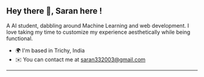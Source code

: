 ## Hey there 👋, Saran here !

A AI student, dabbling around Machine Learning and web development. I love taking my time to customize my experience aesthetically while being functional.

* 🌍  I'm based in Trichy, India
* ✉️  You can contact me at [saran332003@gmail.com](mailto:saran332003@gmail.com)

---
<!--
**Jackdrakes/Jackdrakes** is a ✨ _special_ ✨ repository because its `README.md` (this file) appears on your GitHub profile.

Here are some ideas to get you started:

- 🔭 I’m currently working on ...
- 🌱 I’m currently learning ...
- 👯 I’m looking to collaborate on ...
- 🤔 I’m looking for help with ...
- 💬 Ask me about ...
- 📫 How to reach me: ...
- 😄 Pronouns: ...
- ⚡ Fun fact: ...
-->
